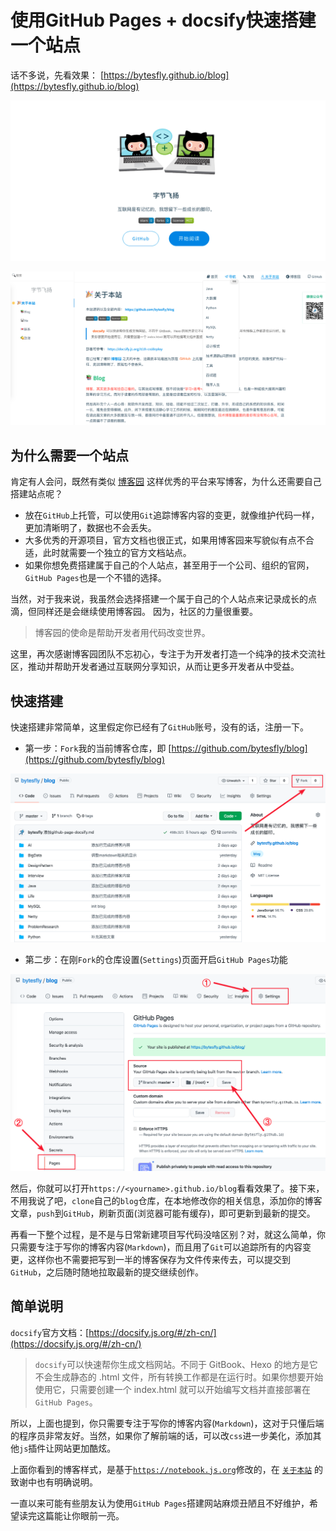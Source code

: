 # 使用GitHub Pages + docsify快速搭建一个站点

话不多说，先看效果： [https://bytesfly.github.io/blog](https://bytesfly.github.io/blog)

![](docs/software-engineering/09-tool/attachments/github-page-docsify/2749183c7109d75883ce29fa33b84fa0_MD5.png)

![](docs/software-engineering/09-tool/attachments/github-page-docsify/54ebbf3b80b894133e76297399f502af_MD5.png)

## 为什么需要一个站点



肯定有人会问，既然有类似 [博客园](https://www.cnblogs.com/) 这样优秀的平台来写博客，为什么还需要自己搭建站点呢？

- 放在`GitHub`上托管，可以使用`Git`追踪博客内容的变更，就像维护代码一样，更加清晰明了，数据也不会丢失。
- 大多优秀的开源项目，官方文档也很正式，如果用博客园来写貌似有点不合适，此时就需要一个独立的官方文档站点。
- 如果你想免费搭建属于自己的个人站点，甚至用于一个公司、组织的官网，`GitHub Pages`也是一个不错的选择。

当然，对于我来说，我虽然会选择搭建一个属于自己的个人站点来记录成长的点滴，但同样还是会继续使用博客园。 因为，社区的力量很重要。  

> 博客园的使命是帮助开发者用代码改变世界。

这里，再次感谢博客园团队不忘初心，专注于为开发者打造一个纯净的技术交流社区，推动并帮助开发者通过互联网分享知识，从而让更多开发者从中受益。  



## 快速搭建



快速搭建非常简单，这里假定你已经有了`GitHub`账号，没有的话，注册一下。

- 第一步：`Fork`我的当前博客仓库，即 [https://github.com/bytesfly/blog](https://github.com/bytesfly/blog)

![](docs/software-engineering/09-tool/attachments/github-page-docsify/385fc68cf470e2ff7e024cf02b1b0ba4_MD5.png)

- 第二步：在刚`Fork`的仓库设置(`Settings`)页面开启`GitHub Pages`功能

![](docs/software-engineering/09-tool/attachments/github-page-docsify/5735d9433a27c97dbdd24eadf6e76c1a_MD5.png)

然后，你就可以打开`https://<yourname>.github.io/blog`看看效果了。接下来，不用我说了吧，`clone`自己的`blog`仓库，在本地修改你的相关信息，添加你的博客文章，`push`到`GitHub`，刷新页面(浏览器可能有缓存)，即可更新到最新的提交。  



再看一下整个过程，是不是与日常新建项目写代码没啥区别？对，就这么简单，你只需要专注于写你的博客内容(`Markdown`)，而且用了`Git`可以追踪所有的内容变更，这样你也不需要把写到一半的博客保存为文件传来传去，可以提交到`GitHub`，之后随时随地拉取最新的提交继续创作。



## 简单说明



`docsify`官方文档：[https://docsify.js.org/#/zh-cn/](https://docsify.js.org/#/zh-cn/)

> `docsify`可以快速帮你生成文档网站。不同于 GitBook、Hexo 的地方是它不会生成静态的 .html 文件，所有转换工作都是在运行时。如果你想要开始使用它，只需要创建一个 index.html 就可以开始编写文档并直接部署在`GitHub Pages`。

所以，上面也提到，你只需要专注于写你的博客内容(`Markdown`)，这对于只懂后端的程序员非常友好。当然，如果你了解前端的话，可以改`css`进一步美化，添加其他`js`插件让网站更加酷炫。



上面你看到的博客样式，是基于[`https://notebook.js.org`](https://notebook.js.org)修改的，在 [`关于本站`](https://bytesfly.github.io/blog/#/about/) 的致谢中也有明确说明。



一直以来可能有些朋友认为使用`GitHub Pages`搭建网站麻烦丑陋且不好维护，希望读完这篇能让你眼前一亮。
